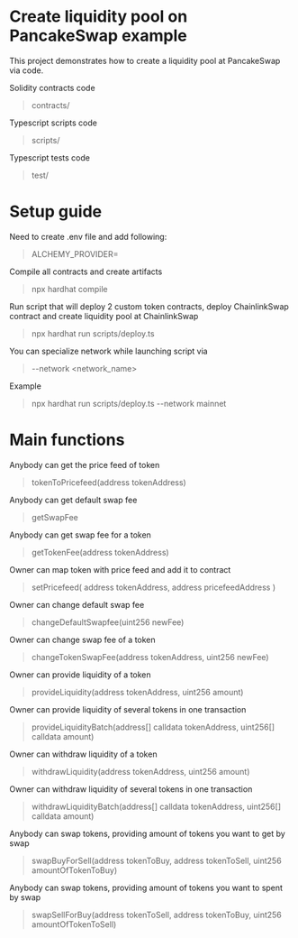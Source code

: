 # Create liquidity pool on PancakeSwap example

This project demonstrates how to create a liquidity pool at PancakeSwap via code.

Solidity contracts code
> contracts/

Typescript scripts code
> scripts/
 
Typescript tests code
> test/

# Setup guide

Need to create .env file and add following:
> ALCHEMY_PROVIDER=<PROVIDER>

Compile all contracts and create artifacts
> npx hardhat compile

Run script that will deploy 2 custom token contracts, deploy ChainlinkSwap contract and create liquidity pool at ChainlinkSwap
> npx hardhat run scripts/deploy.ts

You can specialize network while launching script via 
> --network <network_name>

Example
> npx hardhat run scripts/deploy.ts --network mainnet

# Main functions

Anybody can get the price feed of token
> tokenToPricefeed(address tokenAddress)

Anybody can get default swap fee
> getSwapFee

Anybody can get swap fee for a token
> getTokenFee(address tokenAddress)

Owner can map token with price feed and add it to contract
> setPricefeed( address tokenAddress, address pricefeedAddress )

Owner can change default swap fee
> changeDefaultSwapfee(uint256 newFee)

Owner can change swap fee of a token
> changeTokenSwapFee(address tokenAddress, uint256 newFee)

Owner can provide liquidity of a token
> provideLiquidity(address tokenAddress, uint256 amount)

Owner can provide liquidity of several tokens in one transaction
> provideLiquidityBatch(address[] calldata tokenAddress, uint256[] calldata amount)

Owner can withdraw liquidity of a token
> withdrawLiquidity(address tokenAddress, uint256 amount)

Owner can withdraw liquidity of several tokens in one transaction
> withdrawLiquidityBatch(address[] calldata tokenAddress, uint256[] calldata amount)

Anybody can swap tokens, providing amount of tokens you want to get by swap
> swapBuyForSell(address tokenToBuy, address tokenToSell, uint256 amountOfTokenToBuy)

Anybody can swap tokens, providing amount of tokens you want to spent by swap
> swapSellForBuy(address tokenToSell, address tokenToBuy, uint256 amountOfTokenToSell)